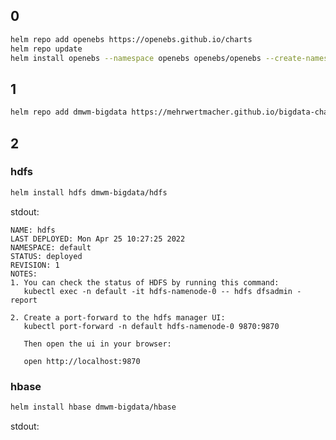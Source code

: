 





## 0

~~~ sh
helm repo add openebs https://openebs.github.io/charts
helm repo update
helm install openebs --namespace openebs openebs/openebs --create-namespace
~~~

## 1

~~~ sh
helm repo add dmwm-bigdata https://mehrwertmacher.github.io/bigdata-charts
~~~

## 2

### hdfs

~~~~ sh
helm install hdfs dmwm-bigdata/hdfs
~~~~

stdout:

~~~~~
NAME: hdfs
LAST DEPLOYED: Mon Apr 25 10:27:25 2022
NAMESPACE: default
STATUS: deployed
REVISION: 1
NOTES:
1. You can check the status of HDFS by running this command:
   kubectl exec -n default -it hdfs-namenode-0 -- hdfs dfsadmin -report

2. Create a port-forward to the hdfs manager UI:
   kubectl port-forward -n default hdfs-namenode-0 9870:9870

   Then open the ui in your browser:

   open http://localhost:9870
~~~~~

### hbase

~~~~ sh
helm install hbase dmwm-bigdata/hbase
~~~~

stdout:

~~~~~

~~~~~


